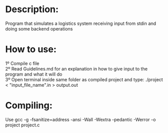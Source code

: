 # Description:
Program that simulates a logistics system receiving input from stdin and doing some backend operations <br />

# How to use:
1º Compile c file <br />
2º Read Guidelines.md for an explanation in how to give input to the program and what it will do <br />
3º Open terminal inside same folder as compiled project and type: ./project < "input_file_name".in > output.out <br />

# Compiling:
Use gcc -g -fsanitize=address -ansi -Wall -Wextra -pedantic -Werror -o project project.c <br />
